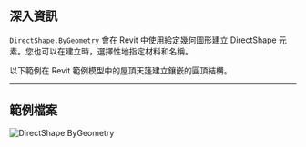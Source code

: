 ## 深入資訊
`DirectShape.ByGeometry` 會在 Revit 中使用給定幾何圖形建立 DirectShape 元素。您也可以在建立時，選擇性地指定材料和名稱。

以下範例在 Revit 範例模型中的屋頂天篷建立鑲嵌的圓頂結構。
___
## 範例檔案

![DirectShape.ByGeometry](./Revit.Elements.DirectShape.ByGeometry_img.jpg)
